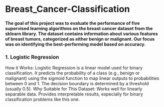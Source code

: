# Breast_Cancer-Classification

#### The goal of this project was to evaluate the performance of five supervised learning algorithms on the breast cancer dataset from the sklearn library. The dataset contains information about various features of breast tumors, categorized as either benign or malignant. Our focus was on identifying the best-performing model based on accuracy.

### 1. Logistic Regression
How it Works: Logistic Regression is a linear model used for binary classification. It predicts the probability of a class (e.g., benign or malignant) using the sigmoid function to map linear outputs to probabilities between 0 and 1. The decision boundary is determined by a threshold (usually 0.5).
Why Suitable for This Dataset:
Works well for linearly separable data.
Provides interpretable results, especially for binary classification problems like this one.


